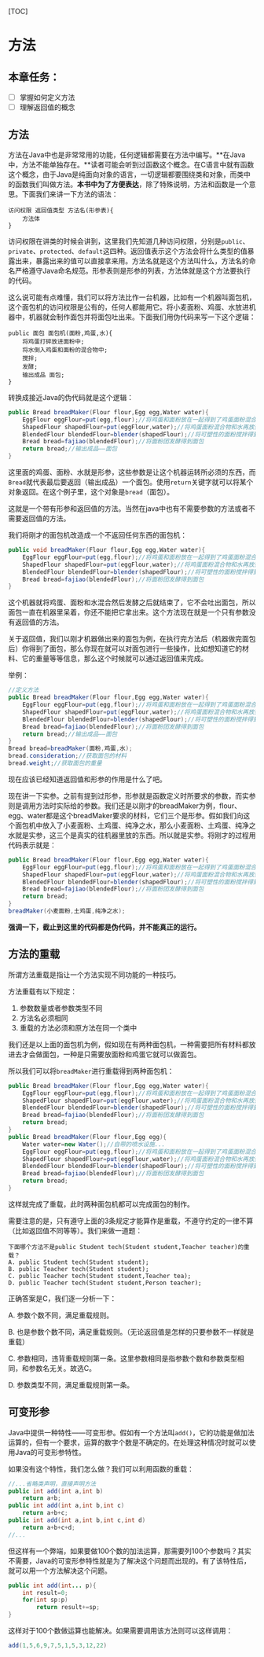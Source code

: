 [TOC]

# 方法

## 本章任务：

- [ ] 掌握如何定义方法
- [ ] 理解返回值的概念

## 方法

方法在Java中也是非常常用的功能，任何逻辑都需要在方法中编写。**在Java中，方法不能单独存在。**读者可能会听到过函数这个概念。在C语言中就有函数这个概念，由于Java是纯面向对象的语言，一切逻辑都要围绕类和对象，而类中的函数我们叫做方法。**本书中为了方便表达**，除了特殊说明，方法和函数是一个意思。下面我们来讲一下方法的语法：

```
访问权限 返回值类型 方法名(形参表){
	方法体
}
```

访问权限在讲类的时候会讲到，这里我们先知道几种访问权限，分别是`public`、`private`、`protected`、`default`这四种。返回值表示这个方法会将什么类型的值暴露出来，暴露出来的值可以直接拿来用。方法名就是这个方法叫什么，方法名的命名严格遵守Java命名规范。形参表则是形参的列表，方法体就是这个方法要执行的代码。

这么说可能有点难懂，我们可以将方法比作一台机器，比如有一个机器叫面包机，这个面包机的访问权限是公有的，任何人都能用它。将小麦面粉、鸡蛋、水放进机器中，机器就会制作面包并将面包吐出来。下面我们用伪代码来写一下这个逻辑：

```
public 面包 面包机(面粉,鸡蛋,水){
	将鸡蛋打碎放进面粉中;
	将水倒入鸡蛋和面粉的混合物中;
	搅拌;
	发酵;
	输出成品 面包;
}
```

转换成接近Java的伪代码就是这个逻辑：

```java
public Bread breadMaker(Flour flour,Egg egg,Water water){
    EggFlour eggFlour=put(egg,flour);//将鸡蛋和面粉放在一起得到了鸡蛋面粉混合物
    ShapedFlour shapedFlour=put(eggFlour,water);//将鸡蛋面粉混合物和水再放到一起获得了可塑性的面粉
    BlendedFlour blendedFlour=blender(shapedFlour);//将可塑性的面粉搅拌得到面粉团
    Bread bread=fajiao(blendedFlour);//将面粉团发酵得到面包
    return bread;//输出成品——面包
}
```

这里面的鸡蛋、面粉、水就是形参，这些参数是让这个机器运转所必须的东西，而`Bread`就代表最后要返回（输出成品）一个面包。使用`return`关键字就可以将某个对象返回。在这个例子里，这个对象是`bread`（面包）。

这就是一个带有形参和返回值的方法。当然在java中也有不需要参数的方法或者不需要返回值的方法。

我们将刚才的面包机改造成一个不返回任何东西的面包机：

```java
public void breadMaker(Flour flour,Egg egg,Water water){
    EggFlour eggFlour=put(egg,flour);//将鸡蛋和面粉放在一起得到了鸡蛋面粉混合物
    ShapedFlour shapedFlour=put(eggFlour,water);//将鸡蛋面粉混合物和水再放到一起获得了可塑性的面粉
    BlendedFlour blendedFlour=blender(shapedFlour);//将可塑性的面粉搅拌得到面粉团
    Bread bread=fajiao(blendedFlour);//将面粉团发酵得到面包
}
```

这个机器就将鸡蛋、面粉和水混合然后发酵之后就结束了，它不会吐出面包，所以面包一直在机器里呆着，你还不能把它拿出来。这个方法现在就是一个只有参数没有返回值的方法。

关于返回值，我们以刚才机器做出来的面包为例，在执行完方法后（机器做完面包后）你得到了面包，那么你现在就可以对面包进行一些操作，比如想知道它的材料、它的重量等等信息，那么这个时候就可以通过返回值来完成。

举例：

```java
//定义方法
public Bread breadMaker(Flour flour,Egg egg,Water water){
    EggFlour eggFlour=put(egg,flour);//将鸡蛋和面粉放在一起得到了鸡蛋面粉混合物
    ShapedFlour shapedFlour=put(eggFlour,water);//将鸡蛋面粉混合物和水再放到一起获得了可塑性的面粉
    BlendedFlour blendedFlour=blender(shapedFlour);//将可塑性的面粉搅拌得到面粉团
    Bread bread=fajiao(blendedFlour);//将面粉团发酵得到面包
    return bread;//输出成品——面包
}
Bread bread=breadMaker(面粉,鸡蛋,水);
bread.consideration;//获取面包的材料
bread.weight;//获取面包的重量
```

现在应该已经知道返回值和形参的作用是什么了吧。

现在讲一下实参。之前有提到过形参，形参就是函数定义时所要求的参数，而实参则是调用方法时实际给的参数。我们还是以刚才的breadMaker为例，flour、egg、water都是这个breadMaker要求的材料，它们三个是形参。假如我们向这个面包机中放入了小麦面粉、土鸡蛋、纯净之水，那么小麦面粉、土鸡蛋、纯净之水就是实参，这三个是真实的往机器里放的东西。所以就是实参。将刚才的过程用代码表示就是：

```java
public Bread breadMaker(Flour flour,Egg egg,Water water){
    EggFlour eggFlour=put(egg,flour);//将鸡蛋和面粉放在一起得到了鸡蛋面粉混合物
    ShapedFlour shapedFlour=put(eggFlour,water);//将鸡蛋面粉混合物和水再放到一起获得了可塑性的面粉
    BlendedFlour blendedFlour=blender(shapedFlour);//将可塑性的面粉搅拌得到面粉团
    Bread bread=fajiao(blendedFlour);//将面粉团发酵得到面包
    return bread;
}
breadMaker(小麦面粉,土鸡蛋,纯净之水);
```

**强调一下，截止到这里的代码都是伪代码，并不能真正的运行。**

## 方法的重载

所谓方法重载是指让一个方法实现不同功能的一种技巧。

方法重载有以下规定：

1. 参数数量或者参数类型不同
2. 方法名必须相同
3. 重载的方法必须和原方法在同一个类中

我们还是以上面的面包机为例，假如现在有两种面包机，一种需要把所有材料都放进去才会做面包，一种是只需要放面粉和鸡蛋它就可以做面包。

所以我们可以将`breadMaker`进行重载得到两种面包机：

```java
public Bread breadMaker(Flour flour,Egg egg,Water water){
    EggFlour eggFlour=put(egg,flour);//将鸡蛋和面粉放在一起得到了鸡蛋面粉混合物
    ShapedFlour shapedFlour=put(eggFlour,water);//将鸡蛋面粉混合物和水再放到一起获得了可塑性的面粉
    BlendedFlour blendedFlour=blender(shapedFlour);//将可塑性的面粉搅拌得到面粉团
    Bread bread=fajiao(blendedFlour);//将面粉团发酵得到面包
    return bread;
}
public Bread breadMaker(Flour flour,Egg egg){
    Water water=new Water();//自带的喷水设施...
    EggFlour eggFlour=put(egg,flour);//将鸡蛋和面粉放在一起得到了鸡蛋面粉混合物
    ShapedFlour shapedFlour=put(eggFlour,water);//将鸡蛋面粉混合物和水再放到一起获得了可塑性的面粉
    BlendedFlour blendedFlour=blender(shapedFlour);//将可塑性的面粉搅拌得到面粉团
    Bread bread=fajiao(blendedFlour);//将面粉团发酵得到面包
    return bread;
}
```

这样就完成了重载，此时两种面包机都可以完成面包的制作。

需要注意的是，只有遵守上面的3条规定才能算作是重载，不遵守约定的一律不算（比如返回值不同等等）。我们来做一道题：

```
下面哪个方法不是public Student tech(Student student,Teacher teacher)的重载？
A. public Student tech(Student student);
B. public Teacher tech(Student student);
C. public Teacher tech(Student student,Teacher tea);
D. public Teacher tech(Student student,Person teacher);
```

正确答案是C，我们逐一分析一下：

A. 参数个数不同，满足重载规则。

B. 也是参数个数不同，满足重载规则。（无论返回值是怎样的只要参数不一样就是重载）

C. 参数相同，违背重载规则第一条。这里参数相同是指参数个数和参数类型相同，和参数名无关。故选C。

D. 参数类型不同，满足重载规则第一条。

## 可变形参

Java中提供一种特性——可变形参。假如有一个方法叫`add()`，它的功能是做加法运算的，但有一个要求，运算的数字个数是不确定的。在处理这种情况时就可以使用Java的可变形参特性。

如果没有这个特性，我们怎么做？我们可以利用函数的重载：

```java
//...省略类声明，直接声明方法
public int add(int a,int b)
    return a+b;
public int add(int a,int b,int c)
    return a+b+c;
public int add(int a,int b,int c,int d)
    return a+b+c+d;
//...
```

但这样有一个弊端，如果要做100个数的加法运算，那需要列100个参数吗？其实不需要，Java的可变形参特性就是为了解决这个问题而出现的。有了该特性后，就可以用一个方法解决这个问题。

```java
public int add(int... p){
    int result=0;
    for(int sp:p)
        return result+=sp;
}
```

这样对于100个数做运算也能解决。如果需要调用该方法则可以这样调用：

```java
add(1,5,6,9,7,5,1,5,3,12,22)
```

